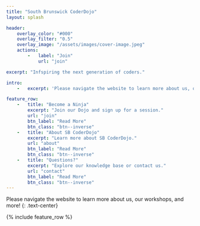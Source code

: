 ```yaml
---
title: "South Brunswick CoderDojo"
layout: splash

header:
    overlay_color: "#000"
    overlay_filter: "0.5"
    overlay_image: "/assets/images/cover-image.jpeg"
    actions:
        -   label: "Join"
            url: "join"

excerpt: "Infspiring the next generation of coders."

intro: 
    -   excerpt: 'Please navigate the website to learn more about us, our workshops, and more!'

feature_row:
    -   title: "Become a Ninja"
        excerpt: "Join our Dojo and sign up for a session."
        url: "join"
        btn_label: "Read More"
        btn_class: "btn--inverse"
    -   title: "About SB CoderDojo"
        excerpt: "Learn more about SB CoderDojo."
        url: "about"
        btn_label: "Read More"
        btn_class: "btn--inverse"
    -   title: "Questions?"
        excerpt: "Explore our knowledge base or contact us."
        url: "contact"
        btn_label: "Read More"
        btn_class: "btn--inverse"
---
```


Please navigate the website to learn more about us, our workshops, and more!
{: .text-center}

{% include feature_row %}

